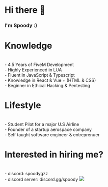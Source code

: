 # Hi there 👋

### I'm Spoody :)

<h1>Knowledge</h1>
<br>- 4.5 Years of FiveM Development
<br>- Highly Experienced in LUA
<br>- Fluent in JavaScript & Typescript
<br>- Knowledge in React & Vue + (HTML & CSS)
<br>- Beginner in Ethical Hacking & Pentesting

<h1>Lifestyle</h1>
<br>- Student Pilot for a major U.S Airline
<br>- Founder of a startup aerospace company
<br>- Self taught software engineer & entreprenuer

<h1>Interested in hiring me?</h1>
<br>- discord: spoodygzz
<br>- discord server: discord.gg/spoody

<img src="https://r2.fivemanage.com/CWDuI3yLS4av0OWnTLNNl/images/475799971_1022404019927707_4742607609923865127_n.png">
